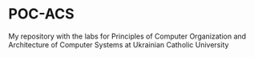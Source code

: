 # POC-ACS
My repository with the labs for Principles of Computer Organization and Architecture of Computer Systems at Ukrainian Catholic University
